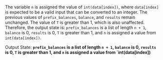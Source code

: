 The variable `n` is assigned the value of `int(data[index])`, where `data[index]` is expected to be a valid input that can be converted to an integer. The previous values of `prefix_balances`, `balance`, and `results` remain unchanged. The value of `T` is greater than 1, which is also unaffected. Therefore, the output state is: `prefix_balances` is a list of length `n + 1`, `balance` is 0, `results` is 0, `T` is greater than 1, and `n` is assigned a value from `int(data[index])`.

Output State: **`prefix_balances` is a list of length `n + 1`, `balance` is 0, `results` is 0, `T` is greater than 1, and `n` is assigned a value from `int(data[index])**